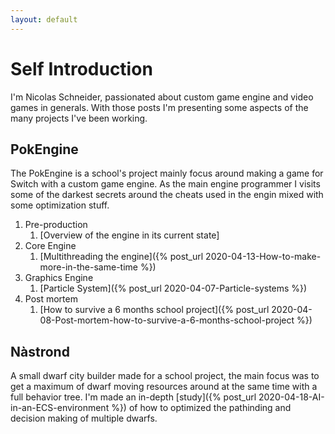 ```yaml
---
layout: default
---
```



# Self Introduction

I'm Nicolas Schneider, passionated about custom game engine and video games in generals. With those posts I'm presenting some aspects of the many projects I've been working. 

## PokEngine

The PokEngine is a school's project mainly focus around making a game for Switch with a custom game engine. As the main engine programmer I visits some of the darkest secrets around the cheats used in the engin mixed with some optimization stuff. 
1. Pre-production
    1. [Overview of the engine in its current state]
2. Core Engine
    1. [Multithreading the engine]({% post_url 2020-04-13-How-to-make-more-in-the-same-time %})
2. Graphics Engine
    1. [Particle System]({% post_url 2020-04-07-Particle-systems %}) 
4. Post mortem
    1. [How to survive a 6 months school project]({% post_url 2020-04-08-Post-mortem-how-to-survive-a-6-months-school-project %}) 


## Nàstrond

A small dwarf city builder made for a school project, the main focus was to get a maximum of dwarf moving resources around at the same time with a full behavior tree. I'm made an in-depth [study]({% post_url 2020-04-18-AI-in-an-ECS-environment %}) of how to optimized the pathinding and decision making of multiple dwarfs.

